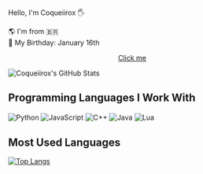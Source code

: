 Hello, I'm Coqueiirox 🖐️

🌎 I'm from 🇧🇷  
🎂 My Birthday: January 16th  

<p align="center">
  <a href="https://coqueiirox.github.io/web-site/">Click me</a>
</p>

![Coqueiirox's GitHub Stats](https://github-readme-stats.vercel.app/api?username=coqueiirox&show_icons=true&theme=tokyonight&count_private=true)

## Programming Languages I Work With

<div style="display: inline_block">
  <img align="center" alt="Python" src="https://img.shields.io/badge/Python-3776AB?style=for-the-badge&logo=python&logoColor=white" />
  <img align="center" alt="JavaScript" src="https://img.shields.io/badge/JavaScript-F7DF1E?style=for-the-badge&logo=javascript&logoColor=black" />
  <img align="center" alt="C++" src="https://img.shields.io/badge/C%2B%2B-00599C?style=for-the-badge&logo=cplusplus&logoColor=white" />
  <img align="center" alt="Java" src="https://img.shields.io/badge/Java-ED8B00?style=for-the-badge&logo=java&logoColor=white" />
  <img align="center" alt="Lua" src="https://img.shields.io/badge/Lua-2C2D72?style=for-the-badge&logo=lua&logoColor=white" />
</div>

## Most Used Languages

[![Top Langs](https://github-readme-stats.vercel.app/api/top-langs/?username=coqueiirox&layout=compact&theme=tokyonight)](https://github.com/coqueiirox)

